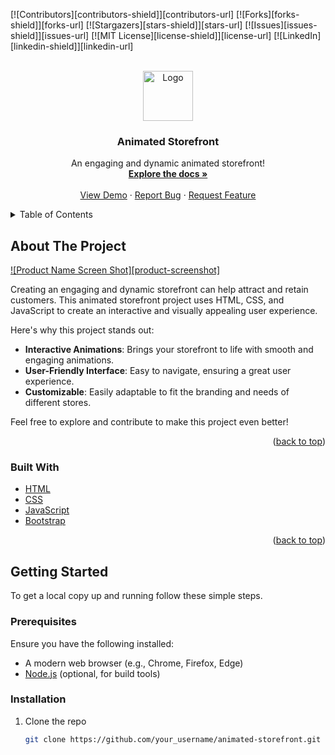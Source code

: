 <!-- Improved compatibility of back to top link: See: https://github.com/othneildrew/Best-README-Template/pull/73 -->
<a id="readme-top"></a>
<!--
*** Thanks for checking out the Best-README-Template. If you have a suggestion
*** that would make this better, please fork the repo and create a pull request
*** or simply open an issue with the tag "enhancement".
*** Don't forget to give the project a star!
*** Thanks again! Now go create something AMAZING! :D
-->



<!-- PROJECT SHIELDS -->
<!--
*** I'm using markdown "reference style" links for readability.
*** Reference links are enclosed in brackets [ ] instead of parentheses ( ).
*** See the bottom of this document for the declaration of the reference variables
*** for contributors-url, forks-url, etc. This is an optional, concise syntax you may use.
*** https://www.markdownguide.org/basic-syntax/#reference-style-links
-->
[![Contributors][contributors-shield]][contributors-url]
[![Forks][forks-shield]][forks-url]
[![Stargazers][stars-shield]][stars-url]
[![Issues][issues-shield]][issues-url]
[![MIT License][license-shield]][license-url]
[![LinkedIn][linkedin-shield]][linkedin-url]



<!-- PROJECT LOGO -->
<br />
<div align="center">
  <a href="https://github.com/your_username/animated-storefront">
    <img src="images/logo.png" alt="Logo" width="80" height="80">
  </a>

  <h3 align="center">Animated Storefront</h3>

  <p align="center">
    An engaging and dynamic animated storefront!
    <br />
    <a href="https://github.com/your_username/animated-storefront"><strong>Explore the docs »</strong></a>
    <br />
    <br />
    <a href="https://github.com/your_username/animated-storefront">View Demo</a>
    ·
    <a href="https://github.com/your_username/animated-storefront/issues/new?labels=bug&template=bug-report---.md">Report Bug</a>
    ·
    <a href="https://github.com/your_username/animated-storefront/issues/new?labels=enhancement&template=feature-request---.md">Request Feature</a>
  </p>
</div>



<!-- TABLE OF CONTENTS -->
<details>
  <summary>Table of Contents</summary>
  <ol>
    <li>
      <a href="#about-the-project">About The Project</a>
      <ul>
        <li><a href="#built-with">Built With</a></li>
      </ul>
    </li>
    <li>
      <a href="#getting-started">Getting Started</a>
      <ul>
        <li><a href="#prerequisites">Prerequisites</a></li>
        <li><a href="#installation">Installation</a></li>
      </ul>
    </li>
    <li><a href="#usage">Usage</a></li>
    <li><a href="#roadmap">Roadmap</a></li>
    <li><a href="#contributing">Contributing</a></li>
    <li><a href="#license">License</a></li>
    <li><a href="#contact">Contact</a></li>
    <li><a href="#acknowledgments">Acknowledgments</a></li>
  </ol>
</details>



<!-- ABOUT THE PROJECT -->
## About The Project

[![Product Name Screen Shot][product-screenshot]](https://example.com)

Creating an engaging and dynamic storefront can help attract and retain customers. This animated storefront project uses HTML, CSS, and JavaScript to create an interactive and visually appealing user experience.

Here's why this project stands out:
* **Interactive Animations**: Brings your storefront to life with smooth and engaging animations.
* **User-Friendly Interface**: Easy to navigate, ensuring a great user experience.
* **Customizable**: Easily adaptable to fit the branding and needs of different stores.

Feel free to explore and contribute to make this project even better!

<p align="right">(<a href="#readme-top">back to top</a>)</p>



### Built With

* [HTML](https://developer.mozilla.org/en-US/docs/Web/HTML)
* [CSS](https://developer.mozilla.org/en-US/docs/Web/CSS)
* [JavaScript](https://developer.mozilla.org/en-US/docs/Web/JavaScript)
* [Bootstrap](https://getbootstrap.com)

<p align="right">(<a href="#readme-top">back to top</a>)</p>



<!-- GETTING STARTED -->
## Getting Started

To get a local copy up and running follow these simple steps.

### Prerequisites

Ensure you have the following installed:
* A modern web browser (e.g., Chrome, Firefox, Edge)
* [Node.js](https://nodejs.org/) (optional, for build tools)

### Installation

1. Clone the repo
   ```sh
   git clone https://github.com/your_username/animated-storefront.git
